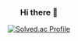 <div align="center">
  <h3>Hi there 👋</h3>
  <a href="https://solved.ac/cjm9591/">
    <img src="http://mazassumnida.wtf/api/v2/generate_badge?boj=cjm9591" alt="Solved.ac Profile">
  </a>
</div>
